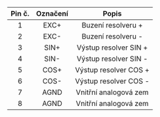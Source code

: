 | **Pin č.** | **Označení** | **Popis** |
| :---: | :---: | :---: |
| 1 | EXC+ | Buzení resolveru + |
| 2 | EXC- | Buzení resolveru - |
| 3 | SIN+ | Výstup resolver SIN + |
| 4 | SIN- | Výstup resolver SIN - |
| 5 | COS+ | Výstup resolver COS + |
| 6 | COS- | Výstup resolver COS - |
| 7 | AGND | Vnitřní analogová zem |
| 8 | AGND | Vnitřní analogová zem |
